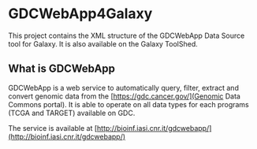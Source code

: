 # GDCWebApp4Galaxy
This project contains the XML structure of the GDCWebApp Data Source tool for Galaxy.
It is also available on the Galaxy ToolShed.

## What is GDCWebApp
GDCWebApp is a web service to automatically query, filter, extract and convert genomic data from the [https://gdc.cancer.gov/](Genomic Data Commons portal). It is able to operate on all data types for each programs (TCGA and TARGET) available on GDC.

The service is available at [http://bioinf.iasi.cnr.it/gdcwebapp/](http://bioinf.iasi.cnr.it/gdcwebapp/)
